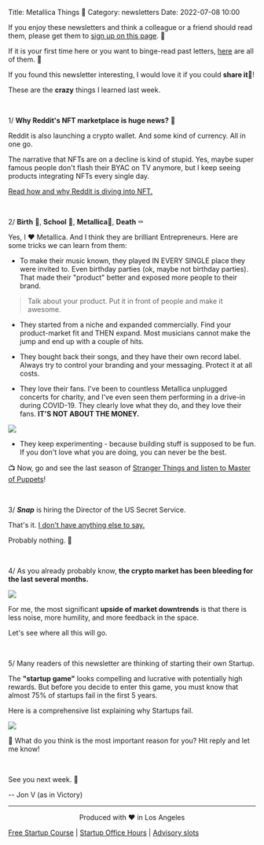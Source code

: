 Title: Metallica Things 🤘
Category: newsletters
Date: 2022-07-08 10:00

If you enjoy these newsletters and think a colleague or a friend should read them, please get them to [sign up on this page](https://jon.io/). 📝

If it is your first time here or you want to binge-read past letters, [here](https://jon.io/category/newsletters) are all of them. 📰

If you found this newsletter interesting, I would love it if you could **share it**🔗!

These are the **crazy** things I learned last week.

<br>

1/ **Why Reddit's NFT marketplace is huge news?** 📢 

Reddit is also launching a crypto wallet. And some kind of currency. All in one go.

The narrative that NFTs are on a decline is kind of stupid. Yes, maybe super famous people don't flash their BYAC on TV anymore, but I keep seeing products integrating NFTs every single day.

[Read how and why Reddit is diving into NFT.](https://techcrunch.com/2022/07/07/reddit-is-launching-a-new-nft-avatar-marketplace/)

<br>

2/ **Birth** 👶, **School** 🎒, **Metallica**🤘, **Death** ⚰️


Yes, I ❤️ Metallica. And I think they are brilliant Entrepreneurs. Here are some tricks we can learn from them:

* To make their music known, they played IN EVERY SINGLE place they were invited to. Even birthday parties (ok, maybe not birthday parties). That made their "product" better and exposed more people to their brand. 

> Talk about your product. Put it in front of people and make it awesome.

* They started from a niche and expanded commercially. Find your product-market fit and THEN expand. Most musicians cannot make the jump and end up with a couple of hits.

* They bought back their songs, and they have their own record label. Always try to control your branding and your messaging. Protect it at all costs.

* They love their fans. I've been to countless Metallica unplugged concerts for charity, and I've even seen them performing in a drive-in during COVID-19. They clearly love what they do, and they love their fans. **IT'S NOT ABOUT THE MONEY.**

![](https://sendfoxprod.b-cdn.net/media/xQ5ZY4eGjgzaoJygEBJ7iKUfTfSDYfZCA3eWPrpW16325)

* They keep experimenting - because building stuff is supposed to be fun. If you don't love what you are doing, you can never be the best.

📺 Now, go and see the last season of [Stranger Things and listen to Master of Puppets](https://www.goodmorningamerica.com/culture/story/metallicas-master-puppets-earns-400-increase-streams-post-86403695)!

<br>

3/ **_Snap_** is hiring the Director of the US Secret Service.

That's it. [I don't have anything else to say.](https://www.theverge.com/2022/7/7/23199144/snap-hires-head-of-us-secret-service)

Probably nothing. 🤔

<br>

4/ As you already probably know, **the crypto market has been bleeding for the last several months.**

![](https://sendfoxprod.b-cdn.net/media/eg5DJHbswRZBuKwQIW9OU5xAPvh7nkauOEykQC1O16325)

For me, the most significant **upside of market downtrends** is that there is less noise, more humility, and more feedback in the space.

Let's see where all this will go.

<br>


5/ Many readers of this newsletter are thinking of starting their own Startup.

The **"startup game"** looks compelling and lucrative with potentially high rewards. But before you decide to enter this game, you must know that almost 75% of startups fail in the first 5 years.

Here is a comprehensive list explaining why Startups fail.

![](https://sendfoxprod.b-cdn.net/media/b5BKkhD2Epz1RgB5qPIr5xKMndHmh6jaruW8f6V916325)

🤔 What do you think is the most important reason for you? Hit reply and let me know!

<br>

See you next week. 🚀

-- Jon V (as in Victory)

---

<div align="center">
  Produced with ❤️ in Los Angeles
</div>


[Free Startup Course](https://jon.io/pages/built-to-fail) | [Startup Office Hours](https://jon.io/startup-office-hours) | [Advisory slots](https://jon.io/advisory)


